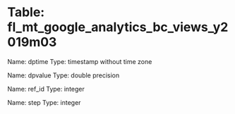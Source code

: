 Table: fl_mt_google_analytics_bc_views_y2019m03
===============================================

Name: dptime
Type: timestamp without time zone

Name: dpvalue
Type: double precision

Name: ref_id
Type: integer

Name: step
Type: integer


